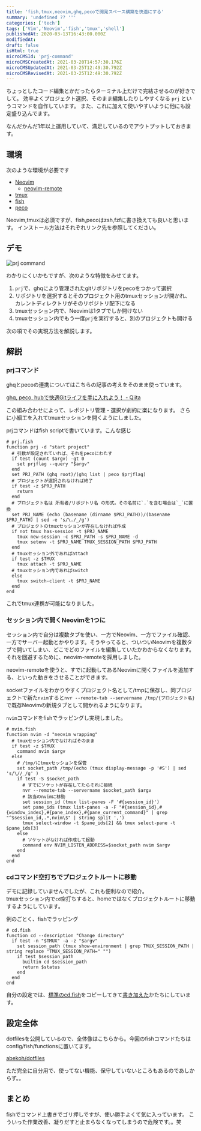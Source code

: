 ```yaml
---
title: 'fish,tmux,neovim,ghq,pecoで開発スペース構築を快適にする'
summary: 'undefined ?? '''
categories: ['tech']
tags: ['Vim','Neovim','fish','tmux','shell']
publishedAt: 2020-03-13T16:43:00.000Z
modifiedAt: 
draft: false
isHtml: true
microCMSId: 'prj-command'
microCMSCreatedAt: 2021-03-20T14:57:30.176Z
microCMSUpdatedAt: 2021-03-25T12:49:30.792Z
microCMSRevisedAt: 2021-03-25T12:49:30.792Z
---
```

<p>ちょっとしたコード編集とかだったらターミナル上だけで完結させるのが好きでして。
効率よくプロジェクト選択、そのまま編集したりしやすくなる <code>prj</code> というコマンドを自作しています。
また、これに加えて使いやすいように他にも設定盛り込んでます。</p>
<p>なんだかんだ1年以上運用していて、満足しているのでアウトプットしておきます。</p>
<h2 id="環境">環境</h2>
<p>次のような環境が必要です</p>
<ul>
<li><a href="https://github.com/neovim/neovim">Neovim</a><ul>
<li><a href="https://github.com/mhinz/neovim-remote">neovim-remote</a></li>
</ul>
</li>
<li><a href="https://github.com/tmux/tmux">tmux</a></li>
<li><a href="https://fishshell.com/">fish</a></li>
<li><a href="https://github.com/peco/peco">peco</a></li>
</ul>
<p>Neovim,tmuxは必須ですが、fish,pecoはzsh,fzfに書き換えても良いと思います。
インストール方法はそれぞれリンク先を参照してください。</p>
<h2 id="デモ">デモ</h2>
<p><img src="https://images.microcms-assets.io/assets/4f79e018736547879adf5670ebeaccc3/60bac41cda964d178dedfddcf23e7534/prj-command.gif" alt="prj command"></p>
<p>わかりにくいかもですが、次のような特徴をみせてます。</p>
<ol>
<li><code>prj</code>で、ghqにより管理されたgitリポジトリをpecoをつかって選択</li>
<li>リポジトリを選択するとそのプロジェクト用のtmuxセッションが開かれ、カレントディレクトリがそのリポジトリ配下になる</li>
<li>tmuxセッション内で、Neovimは1タブでしか開けない</li>
<li>tmuxセッション内でもう一度<code>prj</code>を実行すると、別のプロジェクトも開ける</li>
</ol>
<p>次の項でその実現方法を解説します。</p>
<h2 id="解説">解説</h2>
<h3 id="prjコマンド">prjコマンド</h3>
<p>ghqとpecoの連携についてはこちらの記事の考えをそのまま使っています。</p>
<p><a href="https://qiita.com/itkrt2y/items/0671d1f48e66f21241e2">ghq, peco, hubで快適Gitライフを手に入れよう！ - Qiita</a></p>
<p>この組み合わせによって、レポジトリ管理・選択が劇的に楽になります。
さらに小細工を入れてtmuxセッションを開くようにしました。</p>
<p>prjコマンドはfish scriptで書いています。こんな感じ</p>
<pre><code class="language-fish"># prj.fish
function prj -d &quot;start project&quot;
  # 引数が設定されていれば、それをpecoにわたす
  if test (count $argv) -gt 0
    set prjflag --query &quot;$argv&quot;
  end
  set PRJ_PATH (ghq root)/(ghq list | peco $prjflag)
  # プロジェクトが選択されなければ終了
  if test -z $PRJ_PATH
    return
  end
  # プロジェクト名は 所有者/リポジトリ名 の形式。その名前に`.`を含む場合は`_`に置換
  set PRJ_NAME (echo (basename (dirname $PRJ_PATH))/(basename $PRJ_PATH) | sed -e &#39;s/\./_/g&#39;)
  # プロジェクトのtmuxセッションが存在しなければ作成
  if not tmux has-session -t $PRJ_NAME
    tmux new-session -c $PRJ_PATH -s $PRJ_NAME -d
    tmux setenv -t $PRJ_NAME TMUX_SESSION_PATH $PRJ_PATH
  end
  # tmuxセッション外であればattach
  if test -z $TMUX
    tmux attach -t $PRJ_NAME
  # tmuxセッション内であればswitch
  else
    tmux switch-client -t $PRJ_NAME
  end
end
</code></pre>
<p>これでtmux連携が可能になりました。</p>
<h3 id="セッション内で開くneovimを1つに">セッション内で開くNeovimを1つに</h3>
<p>セッション内で自分は複数タブを使い、一方でNeovim、一方でファイル確認、一方でサーバー起動とかやります。そうやってると、ついついNeovimを複数タブで開いてしまい、どこでどのファイルを編集していたかわからなくなります。<br>それを回避するために、neovim-remoteを採用しました。</p>
<p>neovim-remoteを使うと、すでに起動してあるNeovimに開くファイルを追加する、といった動きをさせることができます。</p>
<p>socketファイルをわかりやすくプロジェクト名として/tmpに保存し、同プロジェクトで新た<code>nvim</code>すると<code>nvr --remote-tab --servername /tmp/{プロジェクト名}</code>で既存Neovimの新規タブとして開かれるようになります。</p>
<p><code>nvim</code>コマンドをfishでラッピングし実現しました。</p>
<pre><code class="language-fish"># nvim.fish
function nvim -d &quot;neovim wrapping&quot;
  # tmuxセッション内でなければそのまま
  if test -z $TMUX
    command nvim $argv
  else
    # /tmp/にtmuxセッションを保管
    set socket_path /tmp/(echo (tmux display-message -p &#39;#S&#39;) | sed &#39;s/\//_/g&#39; )
    if test -S $socket_path
      # すでにソケットが存在してたらそれに接続
      nvr --remote-tab --servername $socket_path $argv
      # 該当のnvimに移動
      set session_id (tmux list-panes -F &#39;#{session_id}&#39;)
      set pane_ids (tmux list-panes -a -F &quot;#{session_id},#{window_index},#{pane_index},#{pane_current_command}&quot; | grep &quot;^$session_id,.*,nvim\$&quot; | string split &#39;,&#39;)
      tmux select-window -t $pane_ids[2] &amp;&amp; tmux select-pane -t $pane_ids[3]
    else
      # ソケットがなければ作成して起動
      command env NVIM_LISTEN_ADDRESS=$socket_path nvim $argv
    end
  end
end
</code></pre>
<h3 id="cdコマンド空打ちでプロジェクトルートに移動">cdコマンド空打ちでプロジェクトルートに移動</h3>
<p>デモに記録していませんでしたが、これも便利なので紹介。<br>tmuxセッション内で<code>cd</code>空打ちすると、homeではなくプロジェクトルートに移動するようにしています。</p>
<p>例のごとく、fishでラッピング</p>
<pre><code class="language-fish"># cd.fish
function cd --description &quot;Change directory&quot;
  if test -n &quot;$TMUX&quot; -a -z &quot;$argv&quot;
    set session_path (tmux show-environment | grep TMUX_SESSION_PATH | string replace &quot;TMUX_SESSION_PATH=&quot; &quot;&quot;)
    if test $session_path
      builtin cd $session_path
      return $status
    end
  end
end
</code></pre>
<p>自分の設定では、<a href="https://github.com/fish-shell/fish-shell/blob/master/share/functions/cd.fish">標準のcd.fish</a>をコピーしてきて<a href="https://github.com/abekoh/dotfiles/blob/master/config/fish/functions/cd.fish">書き加えた</a>かたちにしています。</p>
<h2 id="設定全体">設定全体</h2>
<p>dotfilesを公開しているので、全体像はこちらから。今回のfishコマンドたちはconfig/fish/functionsに置いてます。</p>
<p><a href="https://github.com/abekoh/dotfiles">abekoh/dotfiles</a></p>
<p>ただ完全に自分用で、使ってない機能、保守していないところもあるのであしからず。。</p>
<h2 id="まとめ">まとめ</h2>
<p>fishでコマンド上書きでゴリ押しですが、使い勝手よくて気に入っています。
こういった作業改善、凝りだすと止まらなくなってしまうので危険です。。笑</p>

    